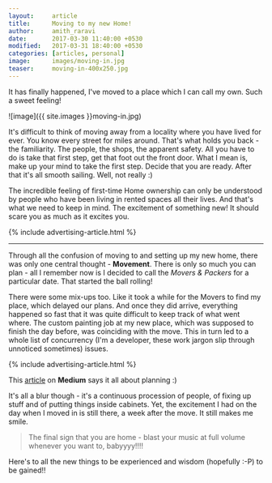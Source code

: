 ```yaml
---
layout:     article
title:      Moving to my new Home!
author:     amith_raravi
date:       2017-03-30 11:40:00 +0530
modified:   2017-03-31 18:40:00 +0530
categories: [articles, personal]
image:      images/moving-in.jpg
teaser:     moving-in-400x250.jpg
---
```


It has finally happened, I've moved to a place which I can call my own. Such a sweet feeling!

![image]({{ site.images }}moving-in.jpg)

It's difficult to think of moving away from a locality where you have lived for ever. You know every street for miles around. That's what holds you back - the familiarity. The people, the shops, the apparent safety. All you have to do is take that first step, get that foot out the front door. What I mean is, make up your mind to take the first step. Decide that you are ready. After that it's all smooth sailing. Well, not really :)

The incredible feeling of first-time Home ownership can only be understood by people who have been living in rented spaces all their lives. And that's what we need to keep in mind. The excitement of something new! It should scare you as much as it excites you.

{% include advertising-article.html %}

---

Through all the confusion of moving to and setting up my new home, there was only one central thought - **Movement**. There is only so much you can plan - all I remember now is I decided to call the *Movers & Packers* for a particular date. That started the ball rolling!

There were some mix-ups too. Like it took a while for the Movers to find my place, which delayed our plans. And once they did arrive, everything happened so fast that it was quite difficult to keep track of what went where. The custom painting job at my new place, which was supposed to finish the day before, was coinciding with the move. This in turn led to a whole list of concurrency (I'm a developer, these work jargon slip through unnoticed sometimes) issues.

{% include advertising-article.html %}

This [article](https://m.signalvnoise.com/planning-is-guessing-66fd2cea3f50) on **Medium** says it all about planning :)

It's all a blur though - it's a continuous procession of people, of fixing up stuff and of putting things inside cabinets. Yet, the excitement I had on the day when I moved in is still there, a week after the move. It still makes me smile.

> The final sign that you are home - blast your music at full volume whenever you want to, babyyyy!!!!

Here's to all the new things to be experienced and wisdom (hopefully :-P) to be gained!!
